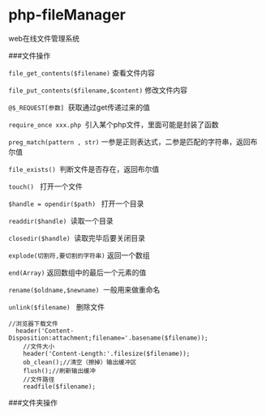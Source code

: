 # php-fileManager
web在线文件管理系统

###文件操作    

```file_get_contents($filename)```  查看文件内容    

```file_put_contents($filename,$content)```  修改文件内容     

```@$_REQUEST[参数]```  获取通过get传递过来的值          

```require_once xxx.php```  引入某个php文件，里面可能是封装了函数       

```preg_match(pattern , str)```  一参是正则表达式，二参是匹配的字符串，返回布尔值    

```file_exists()```  判断文件是否存在，返回布尔值    

```touch()```   打开一个文件        

```$handle = opendir($path) ```  打开一个目录  

```readdir($handle)```  读取一个目录       

```closedir($handle)```  读取完毕后要关闭目录    

```explode(切割符,要切割的字符串)``` 返回一个数组    

```end(Array)``` 返回数组中的最后一个元素的值

```rename($oldname,$newname)```  一般用来做重命名    

```unlink($filename)```   删除文件   
```
//浏览器下载文件
  header('Content-Disposition:attachment;filename='.basename($filename));
    //文件大小
    header('Content-Length:'.filesize($filename));
    ob_clean();//清空（擦掉）输出缓冲区
    flush();//刷新输出缓冲
    //文件路径
    readfile($filename);
```
###文件夹操作
